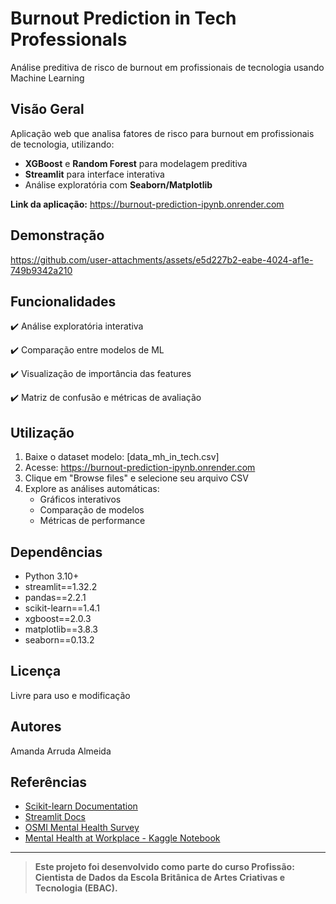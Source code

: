 # Burnout Prediction in Tech Professionals

Análise preditiva de risco de burnout em profissionais de tecnologia usando Machine Learning 

## Visão Geral 

Aplicação web que analisa fatores de risco para burnout em profissionais de tecnologia, utilizando:

- **XGBoost** e **Random Forest** para modelagem preditiva
- **Streamlit** para interface interativa
- Análise exploratória com **Seaborn/Matplotlib**

**Link da aplicação:** https://burnout-prediction-ipynb.onrender.com

## Demonstração 

https://github.com/user-attachments/assets/e5d227b2-eabe-4024-af1e-749b9342a210

## Funcionalidades

✔️ Análise exploratória interativa

✔️ Comparação entre modelos de ML

✔️ Visualização de importância das features

✔️ Matriz de confusão e métricas de avaliação

## Utilização 

1. Baixe o dataset modelo: [data_mh_in_tech.csv]
2. Acesse: https://burnout-prediction-ipynb.onrender.com
3. Clique em "Browse files" e selecione seu arquivo CSV
4. Explore as análises automáticas:
   - Gráficos interativos
   - Comparação de modelos
   - Métricas de performance
        
## Dependências

* Python 3.10+
* streamlit==1.32.2
* pandas==2.2.1
* scikit-learn==1.4.1
* xgboost==2.0.3
* matplotlib==3.8.3
* seaborn==0.13.2

## Licença

Livre para uso e modificação

## Autores

Amanda Arruda Almeida 

## Referências
- [Scikit-learn Documentation](https://scikit-learn.org/stable/documentation.html)
- [Streamlit Docs](https://docs.streamlit.io)
- [OSMI Mental Health Survey](https://osmihelp.org/research)
- [Mental Health at Workplace - Kaggle Notebook](https://www.kaggle.com/code/aditimulye/mental-health-at-workplace)
---------------------------------------------------------------------------------------------------------------------------------------------------------------------------

> **Este projeto foi desenvolvido como parte do curso Profissão: Cientista de Dados
da Escola Britânica de Artes Criativas e Tecnologia (EBAC).**

